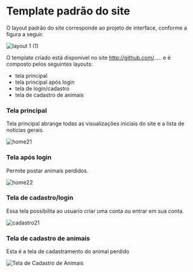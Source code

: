 # Template padrão do site

O layout padrão do site corresponde ao projeto de interface, conforme a figura a seguir.

![layout 1 (1)](https://user-images.githubusercontent.com/103226164/169923652-7e273557-300b-4989-a91f-73cb82564174.png)

O template criado está disponível no site http://github.com/.....  e é composto pelos seguintes 
layouts: 
-  tela principal
-  tela principal após login
-  tela de login/cadastro
-  tela de cadastro de animais

 
### Tela principal

Tela principal abrange todas as visualizações iniciais do site e a lista de notícias gerais.

![home21](https://user-images.githubusercontent.com/103226164/173269950-38499afb-1c14-4b7e-9d05-78740bb954dd.png)


### Tela após login

Permite postar animais perdidos.

![home22](https://user-images.githubusercontent.com/103226164/173270203-36f7ecdb-e947-45e8-b4b2-3eec0d861111.png)


### Tela de cadastro/login

Essa tela possibilita ao usuario criar uma conta ou entrar em sua conta.

![cadastro21](https://user-images.githubusercontent.com/103226164/173269735-cd1b09fb-e961-470a-a6dd-e530f4a70797.png)



### Tela de cadastro de animais

Esta é a tela de cadastramento do animal perdido

![Tela de Cadastro de Animais](https://user-images.githubusercontent.com/79429140/173263308-a24cbaa9-3a22-41b7-ab01-e31a2feefaa0.png)



